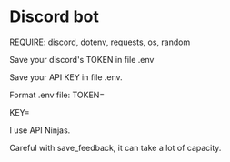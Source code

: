 ﻿# Discord bot

REQUIRE: discord, dotenv, requests, os, random


Save your discord's TOKEN in file .env

Save your API KEY in file .env.

Format .env file:
TOKEN=<YOUR TOKEN>
  
KEY=<YOUR KEY>

I use API Ninjas.

Careful with save_feedback, it can take a lot of capacity.
